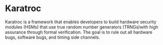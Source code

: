# Karatroc
Karatroc is a framework that enables developers to build hardware security modules (HSMs) that use true random number generators (TRNGs)with high assurance through formal verification. The goal is to rule out all hardware bugs, software bugs, and timing side channels.
<!-- # Knox [![Build Status](https://github.com/anishathalye/knox/workflows/CI/badge.svg)](https://github.com/anishathalye/knox/actions?query=workflow%3ACI)

> Knox is a new framework that enables developers to build hardware security
> modules (HSMs) with high assurance through formal verification. The goal is
> to rule out all hardware bugs, software bugs, and timing side channels.

<p align="center">
<img src="https://raw.githubusercontent.com/anishathalye/assets/master/knox/workflow.png" width="511" alt="Knox workflow">
</p>

> Knox's approach is to relate an implementation's wire-level behavior to a
> functional specification stated in terms of method calls and return values
> with a new definition called *information-preserving refinement (IPR)*. This
> definition captures the notion that the HSM implements its functional
> specification, and that it leaks no additional information through its
> wire-level behavior. The Knox framework provides support for writing
> specifications, importing HSM implementations written in Verilog and C code,
> and proving IPR using a combination of lightweight annotations and
> interactive proofs.
>
> To evaluate the IPR definition and the Knox framework, we verified three
> simple HSMs, including an RFC 6238-compliant TOTP token. The TOTP token is
> written in 2950 lines of Verilog and 360 lines of C and assembly. Its
> behavior is captured in a succinct specification: aside from the definition
> of the TOTP algorithm, the spec is only 10 lines of code. In all three case
> studies, verification covers entire hardware and software stacks and rules
> out hardware/software bugs and timing side channels.

For more details on Knox and the underlying theory, see our [OSDI'22 paper][paper].

## Organization

This repository contains the framework code. **For examples of Knox HSMs, see
the [knox-hsm](https://github.com/anishathalye/knox-hsm) repository. It
contains fully-worked examples, including a number of small explanatory
examples along with the three HSMs from the paper.**

### rosutil

This collection contains utility code built on top of [Rosette]. Be careful if
using this outside the context of Knox: some of the code in here assumes
certain preconditions (e.g. immutable arguments) that Knox obeys, but these
preconditions may not be apparent from the code.

### yosys

Lifts [Yosys] SMT2 STDT output into a symbolically-executable representation in
Rosette.

### knox

Note: for brevity, the Knox framework internally uses the names "correctness"
and "security" for functional equivalence and physical equivalence (the latter
are the terms used in the paper). "Correctness" does correspond to functional
correctness; note that "security" proofs are not meaningful on their own unless
accompanied by a functional correctness proof.

Here are some files/directories of interest, and their overall purpose:

- `circuit.rkt`: defines a wrapper for circuits; this lets users specify some
  additional metadata on top of the Yosys output (e.g. annotating which state
  is persistent)
- `circuit/`: defines `#lang knox/circuit`
- `spec.rkt`: defines specifications
- `spec/`: defines `#lang knox/spec`
- `semantics/`: contains common code used to define the semantics of the driver and emulator languages
- `driver.rkt`: defines drivers
- `driver/driver-lang.rkt`: defines `#lang knox/driver`, the DSL for writing drivers
- `driver/interpreter.rkt`: defines the semantics of the driver language as a small-step interpreter written in Rosette
- `emulator.rkt`: defines emulators
- `emulator/emulator-lang.rkt`: defines `#lang knox/emulator`, the DSL for writing emulators
- `emulator/interpreter.rkt`: defines the semantics of the emulator language as a big-step interpreter written in Rosette
- `correctness/`: defines `#lang knox/correctness` and contains tools for verifying correctness
- `security/`: defines `#lang knox/security` and contains tools for verifying security

[Rosette]: https://emina.github.io/rosette/
[Yosys]: https://github.com/YosysHQ/yosys
[paper]: https://pdos.csail.mit.edu/papers/knox:osdi22.pdf

## Citation

```bibtex
@inproceedings{knox:osdi22,
    author =    {Anish Athalye and M. Frans Kaashoek and Nickolai Zeldovich},
    title =     {Verifying Hardware Security Modules with Information-Preserving Refinement},
    month =     {jul},
    year =      {2022},
    booktitle = {Proceedings of the 16th USENIX Symposium on Operating Systems Design and Implementation~(OSDI)},
    address =   {Carlsbad, CA},
}
``` -->
